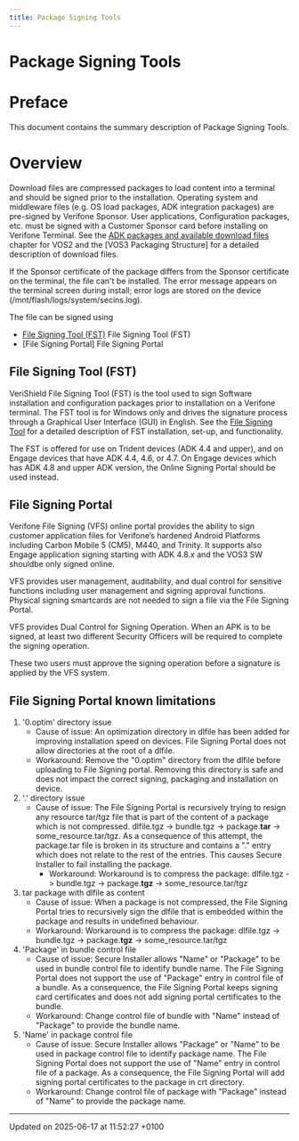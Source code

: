 ```yaml
---
title: Package Signing Tools
---
```


# Package Signing Tools

# Preface

This document contains the summary description of Package Signing Tools.

# Overview

Download files are compressed packages to load content into a terminal and should be signed prior to the installation. Operating system and middleware files (e.g. OS load packages, ADK integration packages) are pre-signed by Verifone Sponsor. User applications, Configuration packages, etc. must be signed with a Customer Sponsor card before installing on Verifone Terminal. See the [ADK packages and available download files](pg_all_packages.md) chapter for VOS2 and the [VOS3 Packaging Structure] for a detailed description of download files.

If the Sponsor certificate of the package differs from the Sponsor certificate on the terminal, the file can't be installed. The error message appears on the terminal screen during install; error logs are stored on the device (/mnt/flash/logs/system/secins.log).

The file can be signed using

- [File Signing Tool (FST)](pg_fst.md) File Signing Tool (FST)
- [File Signing Portal] File Signing Portal

## File Signing Tool (FST)

VeriShield File Signing Tool (FST) is the tool used to sign Software installation and configuration packages prior to installation on a Verifone terminal. The FST tool is for Windows only and drives the signature process through a Graphical User Interface (GUI) in English. See the [File Signing Tool](pg_fst.md) for a detailed description of FST installation, set-up, and functionality.

The FST is offered for use on Trident devices (ADK 4.4 and upper), and on Engage devices that have ADK 4.4, 4.6, or 4.7. On Engage devices which has ADK 4.8 and upper ADK version, the Online Signing Portal should be used instead.

## File Signing Portal

Verifone File Signing (VFS) online portal provides the ability to sign customer application files for Verifone’s hardened Android Platforms including Carbon Mobile 5 (CM5), M440, and Trinity. It supports also Engage application signing starting with ADK 4.8.x and the VOS3 SW shouldbe only signed online.

VFS provides user management, auditability, and dual control for sensitive functions including user management and signing approval functions. Physical signing smartcards are not needed to sign a file via the File Signing Portal.

VFS provides Dual Control for Signing Operation. When an APK is to be signed, at least two different Security Officers will be required to complete the signing operation.

These two users must approve the signing operation before a signature is applied by the VFS system.

## File Signing Portal known limitations

1. '0.optim' directory issue
   - Cause of issue: An optimization directory in dlfile has been added for improving installation speed on devices. File Signing Portal does not allow directories at the root of a dlfile.
   - Workaround: Remove the "0.optim" directory from the dlfile before uploading to File Signing portal. Removing this directory is safe and does not impact the correct signing, packaging and installation on device.
2. '.' directory issue
   - Cause of issue: The File Signing Portal is recursively trying to resign any resource tar/tgz file that is part of the content of a package which is not compressed. dlfile.tgz -> bundle.tgz -> package.**tar** -> some_resource.tar/tgz. As a consequence of this attempt, the package.tar file is broken in its structure and contains a "." entry which does not relate to the rest of the entries. This causes Secure Installer to fail installing the package.
     - Workaround: Workaround is to compress the package: dlfile.tgz -> bundle.tgz -> package.**tgz** -> some_resource.tar/tgz
3. tar package with dlfile as content
   - Cause of issue: When a package is not compressed, the File Signing Portal tries to recursively sign the dlfile that is embedded within the package and results in undefined behaviour.
   - Workaround: Workaround is to compress the package: dlfile.tgz -> bundle.tgz -> package.**tgz** -> some_resource.tar/tgz
4. 'Package' in bundle control file
   - Cause of issue: Secure Installer allows "Name" or "Package" to be used in bundle control file to identify bundle name. The File Signing Portal does not support the use of "Package" entry in control file of a bundle. As a consequence, the File Signing Portal keeps signing card certificates and does not add signing portal certificates to the bundle.
   - Workaround: Change control file of bundle with "Name" instead of "Package" to provide the bundle name.
5. 'Name' in package control file
   - Cause of issue: Secure Installer allows "Package" or "Name" to be used in package control file to identify package name. The File Signing Portal does not support the use of "Name" entry in control file of a package. As a consequence, the File Signing Portal will add signing portal certificates to the package in crt directory.
   - Workaround: Change control file of package with "Package" instead of "Name" to provide the package name.

---

Updated on 2025-06-17 at 11:52:27 +0100
